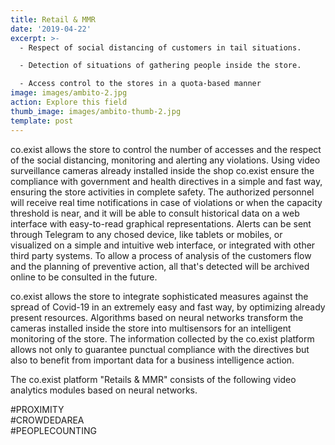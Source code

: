 ```yaml
---
title: Retail & MMR
date: '2019-04-22'
excerpt: >-
  - Respect of social distancing of customers in tail situations.

  - Detection of situations of gathering people inside the store.

  - Access control to the stores in a quota-based manner
image: images/ambito-2.jpg
action: Explore this field
thumb_image: images/ambito-thumb-2.jpg
template: post
---
```


co.exist allows the store to control the number of accesses and the respect of the social distancing, monitoring and alerting any violations. Using video surveillance cameras already installed inside the shop co.exist ensure the compliance with government and health directives in a simple and fast way, ensuring the store activities in complete safety.
The authorized personnel will receive real time notifications in case of violations or when the capacity threshold is near, and it will be able to consult historical data on a web interface with easy-to-read graphical representations. Alerts can be sent through Telegram to any chosed device, like tablets or mobiles, or visualized on a simple and intuitive web interface, or integrated with other third party systems. To allow a process of analysis of the customers flow and the planning of preventive action, all that's detected will be archived online to be consulted in the future.

co.exist allows the store to integrate sophisticated measures against the spread of Covid-19 in an extremely easy and fast way, by optimizing already present resources. Algorithms based on neural networks transform the cameras installed inside the store into multisensors for an intelligent monitoring of the store. The information collected by the co.exist platform allows not only to guarantee punctual compliance with the directives but also to benefit from important data for a business intelligence action.

The co.exist platform "Retails & MMR" consists of the following video analytics modules based on neural networks.

\#PROXIMITY<br/>
\#CROWDEDAREA<br/>
\#PEOPLECOUNTING
